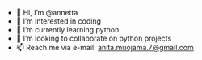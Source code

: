 - 👋 Hi, I’m @annetta
- 👀 I’m interested in coding
- 🌱 I’m currently learning python
- 💞️ I’m looking to collaborate on python projects
- 📫 Reach me via e-mail: anita.muojama.7@gmail.com 

<!---
annetta7/annetta7 is a ✨ special ✨ repository because its `README.md` (this file) appears on your GitHub profile.
You can click the Preview link to take a look at your changes.
--->
